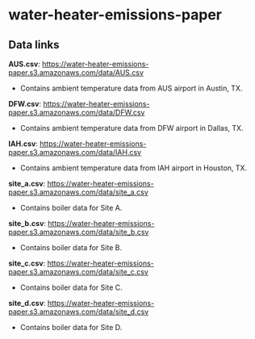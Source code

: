 # water-heater-emissions-paper

## Data links

__AUS.csv__: https://water-heater-emissions-paper.s3.amazonaws.com/data/AUS.csv
- Contains ambient temperature data from AUS airport in Austin, TX.

__DFW.csv__: https://water-heater-emissions-paper.s3.amazonaws.com/data/DFW.csv
- Contains ambient temperature data from DFW airport in Dallas, TX.

__IAH.csv__: https://water-heater-emissions-paper.s3.amazonaws.com/data/IAH.csv
- Contains ambient temperature data from IAH airport in Houston, TX.

__site_a.csv__: https://water-heater-emissions-paper.s3.amazonaws.com/data/site_a.csv
- Contains boiler data for Site A.

__site_b.csv__: https://water-heater-emissions-paper.s3.amazonaws.com/data/site_b.csv
- Contains boiler data for Site B.

__site_c.csv__: https://water-heater-emissions-paper.s3.amazonaws.com/data/site_c.csv
- Contains boiler data for Site C.

__site_d.csv__: https://water-heater-emissions-paper.s3.amazonaws.com/data/site_d.csv
- Contains boiler data for Site D.
